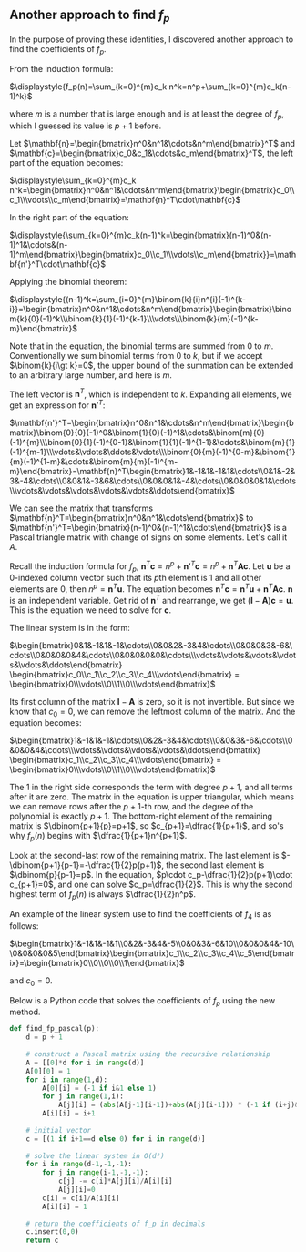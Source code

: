 ## Another approach to find $f_p$

In the purpose of proving these identities, I discovered another approach to find the coefficients of $f_p$.

From the induction formula:

$\displaystyle{f_p(n)=\sum_{k=0}^{m}c_k n^k=n^p+\sum_{k=0}^{m}c_k(n-1)^k}$

where $m$ is a number that is large enough and is at least the degree of $f_p$, which I guessed its value is $p+1$ before.

Let $\mathbf{n}=\begin{bmatrix}n^0&n^1&\cdots&n^m\end{bmatrix}^T$ and $\mathbf{c}=\begin{bmatrix}c_0&c_1&\cdots&c_m\end{bmatrix}^T$, the left part of the equation becomes:

$\displaystyle\sum_{k=0}^{m}c_k n^k=\begin{bmatrix}n^0&n^1&\cdots&n^m\end{bmatrix}\begin{bmatrix}c_0\\c_1\\\vdots\\c_m\end{bmatrix}=\mathbf{n}^T\cdot\mathbf{c}$

In the right part of the equation:

$\displaystyle{\sum_{k=0}^{m}c_k(n-1)^k=\begin{bmatrix}(n-1)^0&(n-1)^1&\cdots&(n-1)^m\end{bmatrix}\begin{bmatrix}c_0\\c_1\\\vdots\\c_m\end{bmatrix}}=\mathbf{n'}^T\cdot\mathbf{c}$

Applying the binomial theorem:

$\displaystyle{(n-1)^k=\sum_{i=0}^{m}\binom{k}{i}n^{i}(-1)^{k-i}}=\begin{bmatrix}n^0&n^1&\cdots&n^m\end{bmatrix}\begin{bmatrix}\binom{k}{0}(-1)^k\\\binom{k}{1}(-1)^{k-1}\\\vdots\\\binom{k}{m}(-1)^{k-m}\end{bmatrix}$

Note that in the equation, the binomial terms are summed from $0$ to $m$. Conventionally we sum binomial terms from $0$ to $k$, but if we accept $\binom{k}{i\gt k}=0$, the upper bound of the summation can be extended to an arbitrary large number, and here is $m$.

The left vector is $\mathbf{n}^T$, which is independent to $k$. Expanding all elements, we get an expression for $\mathbf{n'}^T$:

$\mathbf{n'}^T=\begin{bmatrix}n^0&n^1&\cdots&n^m\end{bmatrix}\begin{bmatrix}\binom{0}{0}(-1)^0&\binom{1}{0}(-1)^1&\cdots&\binom{m}{0}(-1)^{m}\\\binom{0}{1}(-1)^{0-1}&\binom{1}{1}(-1)^{1-1}&\cdots&\binom{m}{1}(-1)^{m-1}\\\vdots&\vdots&\ddots&\vdots\\\binom{0}{m}(-1)^{0-m}&\binom{1}{m}(-1)^{1-m}&\cdots&\binom{m}{m}(-1)^{m-m}\end{bmatrix}=\mathbf{n}^T\begin{bmatrix}1&-1&1&-1&1&\cdots\\0&1&-2&3&-4&\cdots\\0&0&1&-3&6&\cdots\\0&0&0&1&-4&\cdots\\0&0&0&0&1&\cdots\\\vdots&\vdots&\vdots&\vdots&\vdots&\ddots\end{bmatrix}$

We can see the matrix that transforms $\mathbf{n}^T=\begin{bmatrix}n^0&n^1&\cdots\end{bmatrix}$ to $\mathbf{n'}^T=\begin{bmatrix}(n-1)^0&(n-1)^1&\cdots\end{bmatrix}$ is a Pascal triangle matrix with change of signs on some elements. Let's call it $A$.

Recall the induction formula for $f_p$, $\mathbf{n}^T\mathbf{c}=n^p+\mathbf{n'}^T\mathbf{c}=n^p+\mathbf{n}^T\mathbf{A}\mathbf{c}$. Let $\mathbf{u}$ be a 0-indexed column vector such that its $p$th element is $1$ and all other elements are $0$, then $n^p=\mathbf{n}^T\mathbf{u}$. The equation becomes $\mathbf{n}^T\mathbf{c}=\mathbf{n}^T\mathbf{u}+\mathbf{n}^T\mathbf{A}\mathbf{c}$. $\mathbf{n}$ is an independent variable. Get rid of $\mathbf{n}^T$ and rearrange, we get $(\mathbf{I}-\mathbf{A})\mathbf{c}=\mathbf{u}$. This is the equation we need to solve for $\mathbf{c}$.

The linear system is in the form:

$\begin{bmatrix}0&1&-1&1&-1&\cdots\\0&0&2&-3&4&\cdots\\0&0&0&3&-6&\cdots\\0&0&0&0&4&\cdots\\0&0&0&0&0&\cdots\\\vdots&\vdots&\vdots&\vdots&\vdots&\ddots\end{bmatrix} \begin{bmatrix}c_0\\c_1\\c_2\\c_3\\c_4\\\vdots\end{bmatrix} = \begin{bmatrix}0\\\vdots\\0\\1\\0\\\vdots\end{bmatrix}$

Its first column of the matrix $\mathbf{I}-\mathbf{A}$ is zero, so it is not invertible. But since we know that $c_0=0$, we can remove the leftmost column of the matrix. And the equation becomes:

$\begin{bmatrix}1&-1&1&-1&\cdots\\0&2&-3&4&\cdots\\0&0&3&-6&\cdots\\0&0&0&4&\cdots\\\vdots&\vdots&\vdots&\vdots&\ddots\end{bmatrix} \begin{bmatrix}c_1\\c_2\\c_3\\c_4\\\vdots\end{bmatrix} = \begin{bmatrix}0\\\vdots\\0\\1\\0\\\vdots\end{bmatrix}$

The $1$ in the right side corresponds the term with degree $p+1$, and all terms after it are zero. The matrix in the equation is upper triangular, which means we can remove rows after the $p+1$-th row, and the degree of the polynomial is exactly $p+1$. The bottom-right element of the remaining matrix is $\dbinom{p+1}{p}=p+1$, so $c_{p+1}=\dfrac{1}{p+1}$, and so's why $f_p(n)$ begins with $\dfrac{1}{p+1}n^{p+1}$.

Look at the second-last row of the remaining matrix. The last element is $-\dbinom{p+1}{p-1}=-\dfrac{1}{2}p(p+1)$, the second last element is $\dbinom{p}{p-1}=p$. In the equation, $p\cdot c_p-\dfrac{1}{2}p(p+1)\cdot c_{p+1}=0$, and one can solve $c_p=\dfrac{1}{2}$. This is why the second highest term of $f_p(n)$ is always $\dfrac{1}{2}n^p$.

An example of the linear system use to find the coefficients of $f_4$ is as follows:

$\begin{bmatrix}1&-1&1&-1&1\\0&2&-3&4&-5\\0&0&3&-6&10\\0&0&0&4&-10\\0&0&0&0&5\end{bmatrix}\begin{bmatrix}c_1\\c_2\\c_3\\c_4\\c_5\end{bmatrix}=\begin{bmatrix}0\\0\\0\\0\\1\end{bmatrix}$

and $c_0=0$.

Below is a Python code that solves the coefficients of $f_p$ using the new method.

```py
def find_fp_pascal(p):
    d = p + 1
    
    # construct a Pascal matrix using the recursive relationship
    A = [[0]*d for i in range(d)]
    A[0][0] = 1
    for i in range(1,d):
        A[0][i] = (-1 if i&1 else 1)
        for j in range(1,i):
            A[j][i] = (abs(A[j-1][i-1])+abs(A[j][i-1])) * (-1 if (i+j)&1 else 1)
        A[i][i] = i+1
    
    # initial vector
    c = [(1 if i+1==d else 0) for i in range(d)]
    
    # solve the linear system in O(d²)
    for i in range(d-1,-1,-1):
        for j in range(i-1,-1,-1):
            c[j] -= c[i]*A[j][i]/A[i][i]
            A[j][i]=0
        c[i] = c[i]/A[i][i]
        A[i][i] = 1
    
    # return the coefficients of f_p in decimals
    c.insert(0,0)
    return c
```
